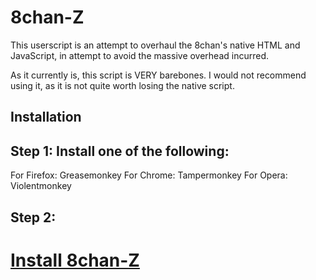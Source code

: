 8chan-Z
=======

This userscript is an attempt to overhaul the 8chan's native HTML and JavaScript, in attempt to avoid the massive overhead incurred.

As it currently is, this script is VERY barebones. I would not recommend using it, as it is not quite worth losing the native script.

Installation
-------
<h2>Step 1: Install one of the following:</h2>

For Firefox: Greasemonkey
For Chrome: Tampermonkey
For Opera: Violentmonkey

<h2>Step 2:</h2>
<h1><a href="https://github.com/tux3/8chan-X/raw/master/8chan-x.user.js">Install 8chan-Z</a></h1>
